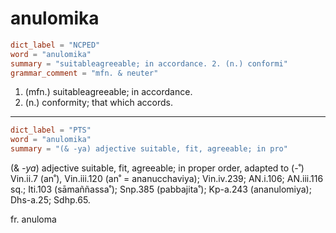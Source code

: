 # anulomika

``` toml
dict_label = "NCPED"
word = "anulomika"
summary = "suitableagreeable; in accordance. 2. (n.) conformi"
grammar_comment = "mfn. & neuter"
```

1. (mfn.) suitableagreeable; in accordance.
2. (n.) conformity; that which accords.

--------------------

``` toml
dict_label = "PTS"
word = "anulomika"
summary = "(& -ya) adjective suitable, fit, agreeable; in pro"
```

(& *\-ya*) adjective suitable, fit, agreeable; in proper order, adapted to (\-˚) Vin.ii.7 (an˚), Vin.iii.120 (an˚ = ananucchaviya); Vin.iv.239; AN.i.106; AN.iii.116 sq.; Iti.103 (sāmaññassa˚); Snp.385 (pabbajita˚); Kp\-a.243 (ananulomiya); Dhs\-a.25; Sdhp.65.

fr. anuloma

